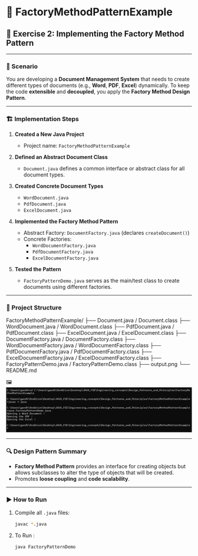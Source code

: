 # 📄 FactoryMethodPatternExample

## 🎯 Exercise 2: Implementing the Factory Method Pattern

---

### 🧩 Scenario

You are developing a **Document Management System** that needs to create different types of documents (e.g., **Word**, **PDF**, **Excel**) dynamically. To keep the code **extensible** and **decoupled**, you apply the **Factory Method Design Pattern**.

---

### 🏗️ Implementation Steps

1. **Created a New Java Project**
   - Project name: `FactoryMethodPatternExample`

2. **Defined an Abstract Document Class**
   - `Document.java` defines a common interface or abstract class for all document types.

3. **Created Concrete Document Types**
   - `WordDocument.java`
   - `PdfDocument.java`
   - `ExcelDocument.java`

4. **Implemented the Factory Method Pattern**
   - Abstract Factory: `DocumentFactory.java` (declares `createDocument()`)
   - Concrete Factories:
     - `WordDocumentFactory.java`
     - `PdfDocumentFactory.java`
     - `ExcelDocumentFactory.java`

5. **Tested the Pattern**
   - `FactoryPatternDemo.java` serves as the main/test class to create documents using different factories.

---

### 📁 Project Structure

FactoryMethodPatternExample/
├── Document.java / Document.class
├── WordDocument.java / WordDocument.class
├── PdfDocument.java / PdfDocument.class
├── ExcelDocument.java / ExcelDocument.class
├── DocumentFactory.java / DocumentFactory.class
├── WordDocumentFactory.java / WordDocumentFactory.class
├── PdfDocumentFactory.java / PdfDocumentFactory.class
├── ExcelDocumentFactory.java / ExcelDocumentFactory.class
├── FactoryPatternDemo.java / FactoryPatternDemo.class
├── output.png
└── README.md


🖼️ ![Output Screenshot](./output.png)

---

### 🔍 Design Pattern Summary

- **Factory Method Pattern** provides an interface for creating objects but allows subclasses to alter the type of objects that will be created.
- Promotes **loose coupling** and **code scalability**.

---

### ▶️ How to Run

1. Compile all `.java` files:
   ```bash
   javac *.java
2. To Run :
   ```bash
   java FactoryPatternDemo

